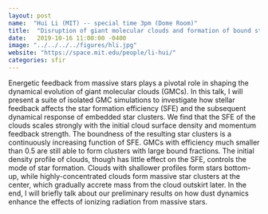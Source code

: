 ```yaml
---
layout: post
name:  "Hui Li (MIT) -- special time 3pm (Dome Room)"
title:  "Disruption of giant molecular clouds and formation of bound star clusters under the influence of momentum stellar feedback"
date:   2019-10-16 11:00:00 -0400
image: "../../../../figures/hli.jpg"
website: "https://space.mit.edu/people/li-hui/"
categories: sfir
---
```


Energetic feedback from massive stars plays a pivotal role in shaping the dynamical evolution of giant molecular clouds (GMCs). In this talk, I will present a suite of isolated GMC simulations to investigate how stellar feedback affects the star formation efficiency (SFE) and the subsequent dynamical response of embedded star clusters. We find that the SFE of the clouds scales strongly with the initial cloud surface density and momentum feedback strength. The boundness of the resulting star clusters is a continuously increasing function of SFE. GMCs with efficiency much smaller than 0.5 are still able to form clusters with large bound fractions. The initial density profile of clouds, though has little effect on the SFE, controls the mode of star formation. Clouds with shallower profiles form stars bottom-up, while highly-concentrated clouds form massive star clusters at the center, which gradually accrete mass from the cloud outskirt later. In the end, I will briefly talk about our preliminary results on how dust dynamics enhance the effects of ionizing radiation from massive stars.

